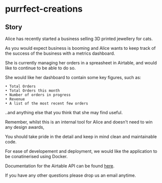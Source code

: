 # purrfect-creations

## Story

Alice has recently started a business selling 3D printed jewellery for cats.

As you would expect business is booming and Alice wants to keep track of the success of the business with a metrics dashboard.

She is currently managing her orders in a spreasheet in Airtable, and would like to continue to be able to do so.

She would like her dashboard to contain some key figures, such as:

    • Total Orders
    • Total Orders this month
    • Number of orders in progress
    • Revenue
    • A list of the most recent few orders

..and anything else that you think that she may find useful.

Remember, whilst this is an internal tool for Alice and doesn't need to win any design awards,

You should take pride in the detail and keep in mind clean and maintainable code.

For ease of developement and deployment, we would like the application to be conatinerised using Docker.

Documentation for the Airtable API can be found [here](https://airtable.com/app8wLQrrIMrnn673/api/docs).

If you have any other questions please drop us an email anytime.
